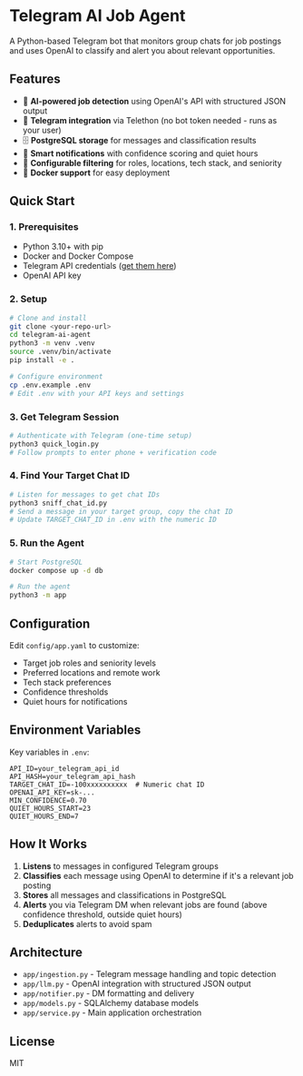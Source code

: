 # Telegram AI Job Agent

A Python-based Telegram bot that monitors group chats for job postings and uses OpenAI to classify and alert you about relevant opportunities.

## Features
- 🤖 **AI-powered job detection** using OpenAI's API with structured JSON output
- 📱 **Telegram integration** via Telethon (no bot token needed - runs as your user)
- 🗄️ **PostgreSQL storage** for messages and classification results
- 🔔 **Smart notifications** with confidence scoring and quiet hours
- 🎯 **Configurable filtering** for roles, locations, tech stack, and seniority
- 🐳 **Docker support** for easy deployment

## Quick Start

### 1. Prerequisites
- Python 3.10+ with pip
- Docker and Docker Compose
- Telegram API credentials ([get them here](https://my.telegram.org/apps))
- OpenAI API key

### 2. Setup
```bash
# Clone and install
git clone <your-repo-url>
cd telegram-ai-agent
python3 -m venv .venv
source .venv/bin/activate
pip install -e .

# Configure environment
cp .env.example .env
# Edit .env with your API keys and settings
```

### 3. Get Telegram Session
```bash
# Authenticate with Telegram (one-time setup)
python3 quick_login.py
# Follow prompts to enter phone + verification code
```

### 4. Find Your Target Chat ID
```bash
# Listen for messages to get chat IDs
python3 sniff_chat_id.py
# Send a message in your target group, copy the chat ID
# Update TARGET_CHAT_ID in .env with the numeric ID
```

### 5. Run the Agent
```bash
# Start PostgreSQL
docker compose up -d db

# Run the agent
python3 -m app
```

## Configuration

Edit `config/app.yaml` to customize:
- Target job roles and seniority levels
- Preferred locations and remote work
- Tech stack preferences
- Confidence thresholds
- Quiet hours for notifications

## Environment Variables

Key variables in `.env`:
```env
API_ID=your_telegram_api_id
API_HASH=your_telegram_api_hash
TARGET_CHAT_ID=-100xxxxxxxxxx  # Numeric chat ID
OPENAI_API_KEY=sk-...
MIN_CONFIDENCE=0.70
QUIET_HOURS_START=23
QUIET_HOURS_END=7
```

## How It Works

1. **Listens** to messages in configured Telegram groups
2. **Classifies** each message using OpenAI to determine if it's a relevant job posting
3. **Stores** all messages and classifications in PostgreSQL
4. **Alerts** you via Telegram DM when relevant jobs are found (above confidence threshold, outside quiet hours)
5. **Deduplicates** alerts to avoid spam

## Architecture

- `app/ingestion.py` - Telegram message handling and topic detection
- `app/llm.py` - OpenAI integration with structured JSON output
- `app/notifier.py` - DM formatting and delivery
- `app/models.py` - SQLAlchemy database models
- `app/service.py` - Main application orchestration

## License

MIT